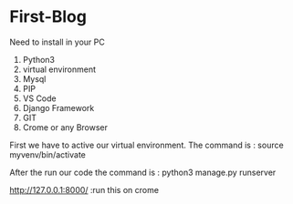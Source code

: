 # First-Blog
Need to install in your PC
1. Python3
2. virtual environment
3. Mysql
4. PIP 
5. VS Code 
6. Django Framework 
7. GIT
8. Crome or any Browser 

First we have to active our virtual environment.
The command is : source myvenv/bin/activate


After the run our code the command is : python3 manage.py runserver



http://127.0.0.1:8000/ :run this on crome

